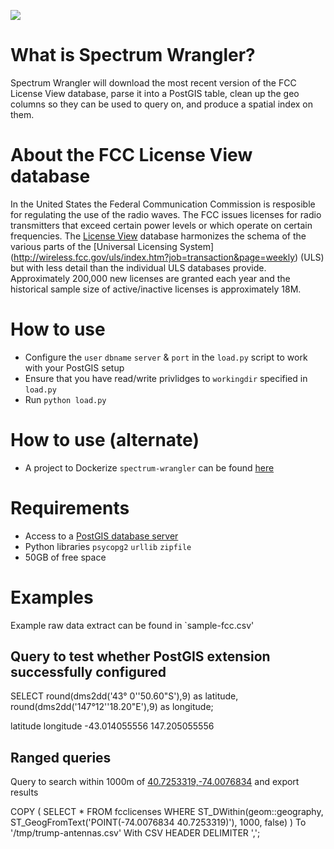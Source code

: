 ![](https://s3.amazonaws.com/marcdacosta.com/img/radiowave.png)

# What is Spectrum Wrangler?
Spectrum Wrangler will download the most recent version of the FCC License View database, parse it into a PostGIS table, clean up the geo columns so they can be used to query on, and produce a spatial index on them.


# About the FCC License View database
In the United States the Federal Communication Commission is resposible for regulating the use of the radio waves. The FCC issues licenses for radio transmitters that exceed certain power levels or which operate on certain frequencies. The [License View](http://reboot.fcc.gov/license-view/) database harmonizes the schema of the various parts of the [Universal Licensing System] (http://wireless.fcc.gov/uls/index.htm?job=transaction&page=weekly) (ULS) but with less detail than the individual ULS databases provide. Approximately 200,000 new licenses are granted each year and the historical sample size of active/inactive licenses is approximately 18M.

# How to use
* Configure the `user` `dbname` `server` & `port` in the `load.py` script to work with your PostGIS setup
* Ensure that you have read/write privlidges to `workingdir` specified in `load.py`
* Run `python load.py` 

# How to use (alternate)
* A project to Dockerize `spectrum-wrangler` can be found [here](https://github.com/brannondorsey/spectrum-wrangler-docker)


# Requirements
* Access to a [PostGIS database server](http://postgis.net/install/)
* Python libraries `psycopg2` `urllib` `zipfile`
* 50GB of free space


# Examples
Example raw data extract can be found in `sample-fcc.csv'

## Query to test whether PostGIS extension successfully configured 

SELECT round(dms2dd('43° 0''50.60"S'),9) as latitude,
       round(dms2dd('147°12''18.20"E'),9) as longitude;
       
latitude    longitude
-43.014055556   147.205055556

## Ranged queries 
Query to search within 1000m of [40.7253319,-74.0076834](https://www.google.com/maps/search/40.7253319,-74.0076834?sa=X&ved=0ahUKEwjj06n16p_WAhWR8oMKHUMfA9oQ8gEIJzAA) and export results

COPY (
SELECT *
FROM fcclicenses
WHERE ST_DWithin(geom::geography,
                 ST_GeogFromText('POINT(-74.0076834 40.7253319)'),
                 1000, false)
) To '/tmp/trump-antennas.csv' With CSV HEADER DELIMITER ',';
